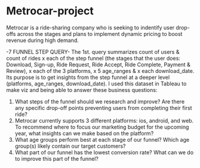 # Metrocar-project
Metrocar is a ride-sharing company who is seeking to indentify user drop-offs across the stages and plans to implement dynamic pricing to boost revenue during high demand.

-7 FUNNEL STEP QUERY-
The 1st. query summarizes count of users & count of rides x each of the step funnel (the stages that the user does: Download,
Sign-up, Ride Request, Ride Accept, Ride Complete, Payment & Review), x each of the 3 platforms, x 5 age_ranges & x each 
download_date.
Its purpose is to get insights from the step funnel at a deeper level (platforms, age_ranges, download_date).
I used this dataset in Tableau to make viz and being able to answer these business questions:

1. What steps of the funnel should we research and improve? Are there any specific drop-off points preventing users from 
completing their first ride?
2. Metrocar currently supports 3 different platforms: ios, android, and web. To recommend where to focus our marketing budget 
for the upcoming year, what insights can we make based on the platform?
3. What age groups perform best at each stage of our funnel? Which age group(s) likely contain our target customers?
4. What part of our funnel has the lowest conversion rate? What can we do to improve this part of the funnel?

